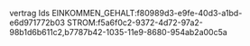 vertrag Ids
EINKOMMEN_GEHALT:f80989d3-e9fe-40d3-a1bd-e6d971772b03
STROM:f5a6f0c2-9372-4d72-97a2-98b1d6b611c2,b7787b42-1035-11e9-8680-954ab2a00c5a
